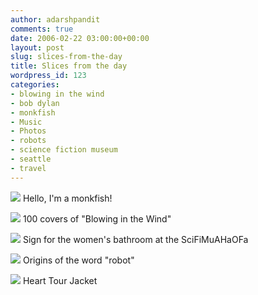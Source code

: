 ```yaml
---
author: adarshpandit
comments: true
date: 2006-02-22 03:00:00+00:00
layout: post
slug: slices-from-the-day
title: Slices from the day
wordpress_id: 123
categories:
- blowing in the wind
- bob dylan
- monkfish
- Music
- Photos
- robots
- science fiction museum
- seattle
- travel
---
```


[![](http://photos1.blogger.com/blogger/5119/270/320/IMG_3345.jpg)](http://photos1.blogger.com/blogger/5119/270/1600/IMG_3345.jpg)
Hello, I'm a monkfish!

[![](http://photos1.blogger.com/blogger/5119/270/320/IMG_3335.jpg)](http://photos1.blogger.com/blogger/5119/270/1600/IMG_3335.jpg)
100 covers of "Blowing in the Wind"

[![](http://photos1.blogger.com/blogger/5119/270/320/IMG_3331.jpg)](http://photos1.blogger.com/blogger/5119/270/1600/IMG_3331.jpg)
Sign for the women's bathroom at the SciFiMuAHaOFa

[![](http://photos1.blogger.com/blogger/5119/270/320/IMG_3326.jpg)](http://photos1.blogger.com/blogger/5119/270/1600/IMG_3326.jpg)
Origins of the word "robot"

[![](http://photos1.blogger.com/blogger/5119/270/320/IMG_3324.jpg)](http://photos1.blogger.com/blogger/5119/270/1600/IMG_3324.jpg)
Heart Tour Jacket
